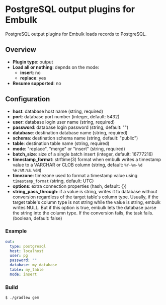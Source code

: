 # PostgreSQL output plugins for Embulk

PostgreSQL output plugins for Embulk loads records to PostgreSQL.

## Overview

* **Plugin type**: output
* **Load all or nothing**: depnds on the mode:
  * **insert**: no
  * **replace**: yes
* **Resume supported**: no

## Configuration

- **host**: database host name (string, required)
- **port**: database port number (integer, default: 5432)
- **user**: database login user name (string, required)
- **password**: database login password (string, default: "")
- **database**: destination database name (string, required)
- **schema**: destination schema name (string, default: "public")
- **table**: destination table name (string, required)
- **mode**: "replace", "merge" or "insert" (string, required)
- **batch_size**: size of a single batch insert (integer, default: 16777216)
- **timestamp_format**: strftime(3) format when embulk writes a timestamp value to a VARCHAR or CLOB column (string, default: `%Y-%m-%d %H:%M:%S.%6N`)
- **timezone**: timezone used to format a timestamp value using `timestamp_format` (string, default: UTC)
- **options**: extra connection properties (hash, default: {})
- **string_pass_through**: if a value is string, writes it to database without conversion regardless of the target table's column type. Usually, if the target table's column type is not string while the value is string, embulk writes NULL. But if this option is true, embulk lets the database parse the string into the column type. If the conversion fails, the task fails. (boolean, default: false)

### Example

```yaml
out:
  type: postgresql
  host: localhost
  user: pg
  password: ""
  database: my_database
  table: my_table
  mode: insert
```

### Build

```
$ ./gradlew gem
```
